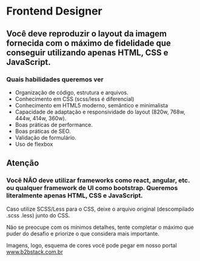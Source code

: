 # Frontend Designer

## Você deve reproduzir o layout da imagem fornecida com o máximo de fidelidade que conseguir utilizando apenas HTML, CSS e JavaScript.

### Quais habilidades queremos ver

* Organização de código, estrutura e arquivos.
* Conhecimento em CSS (scss/less é diferencial)
* Conhecimento em HTML5 moderno, semântico e minimalista
* Capacidade de adaptação e responsividade do layout (820w, 768w, 444w, 414w, 360w).
* Boas práticas de performance.
* Boas práticas de SEO.
* Validação de formulário.
* Uso de flexbox

## Atenção

### Você NÃO deve utilizar frameworks como react, angular, etc. ou qualquer framework de UI como bootstrap. Queremos literalmente apenas HTML, CSS e JavaScript.

Caso utilize SCSS/Less para o CSS, deixe o arquivo original (descompilado .scss .less) junto do CSS.

Não se preocupe com os mínimos detalhes, tente completar o máximo que puder do desafio e priorize o que considera mais importante.

Imagens, logo, esquema de cores você pode pegar em nosso portal www.b2bstack.com.br


